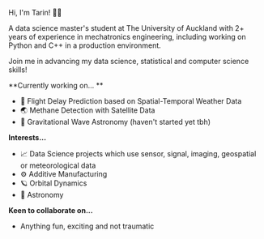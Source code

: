 Hi, I'm Tarin! :man_astronaut:

A data science master's student at The University of Auckland with 2+ years of experience in mechatronics engineering, including working on Python and C++ in a production environment.

Join me in advancing my data science, statistical and computer science skills!

**Currently working on... **
- :flight_departure: Flight Delay Prediction based on Spatial-Temporal Weather Data
- :earth_asia: Methane Detection with Satellite Data
- :milky_way: Gravitational Wave Astronomy (haven't started yet tbh)

**Interests...**
- :chart_with_upwards_trend: Data Science projects which use sensor, signal, imaging, geospatial or meteorological data
- :gear: Additive Manufacturing
- :ringed_planet: Orbital Dynamics
- :telescope: Astronomy

**Keen to collaborate on...**
- Anything fun, exciting and not traumatic
